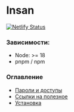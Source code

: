 # Insan

[![Netlify Status](https://api.netlify.com/api/v1/badges/190bb527-1996-450b-8527-788d4068e234/deploy-status)](https://app.netlify.com/sites/test-insan/deploys)
### Зависимости:
- Node: >= 18
- pnpm / npm

### Оглавление
- [Пароли и доступы](./docs/access.md)
- [Ссылки на полезное](./docs/links.md)
- [Установка](./docs/setup.md)